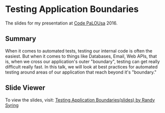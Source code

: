 Testing Application Boundaries
===========================================

The slides for my presentation at [Code PaLOUsa][cp] 2016.

[cp]: http://www.codepalousa.com

Summary
-------

When it comes to automated tests, testing our internal code is often the easiest. But when it comes
to things like Databases, Email, Web APIs, that is, when we cross our application's outer
"boundary", testing can get really difficult really fast. In this talk, we will look at best
practices for automated testing around areas of our application that reach beyond it's "boundary."

Slide Viewer
------------

To view the slides, visit:
[Testing Application Boundaries(slides) by Randy Syring][slides]

[slides]: https://rawgit.com/rsyring/cp-2016-testing-intro-slides/master/_build/slides/index.html
